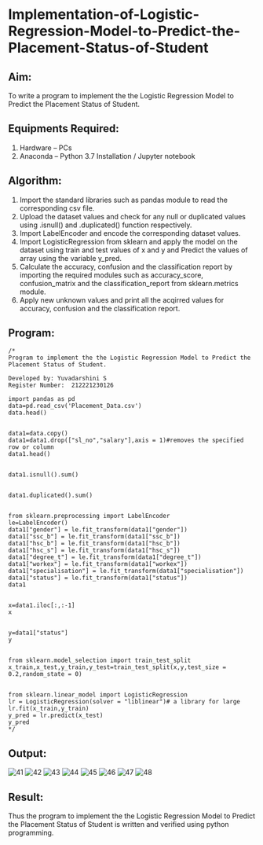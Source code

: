 # Implementation-of-Logistic-Regression-Model-to-Predict-the-Placement-Status-of-Student

## Aim:
To write a program to implement the the Logistic Regression Model to Predict the Placement Status of Student.

## Equipments Required:
1. Hardware – PCs
2. Anaconda – Python 3.7 Installation / Jupyter notebook

## Algorithm:
1. Import the standard libraries such as pandas module to read the corresponding csv file.
2. Upload the dataset values and check for any null or duplicated values using .isnull() and .duplicated() function respectively.
3. Import LabelEncoder and encode the corresponding dataset values.
4. Import LogisticRegression from sklearn and apply the model on the dataset using train and test values of x and y and Predict the values of array using the variable y_pred.
5. Calculate the accuracy, confusion and the classification report by importing the required modules such as accuracy_score, confusion_matrix and the classification_report from sklearn.metrics module.
6. Apply new unknown values and print all the acqirred values for accuracy, confusion and the classification report. 

## Program:
```
/*
Program to implement the the Logistic Regression Model to Predict the Placement Status of Student.

Developed by: Yuvadarshini S
Register Number:  212221230126

import pandas as pd
data=pd.read_csv('Placement_Data.csv')
data.head()


data1=data.copy()
data1=data1.drop(["sl_no","salary"],axis = 1)#removes the specified row or column
data1.head()


data1.isnull().sum()


data1.duplicated().sum()


from sklearn.preprocessing import LabelEncoder
le=LabelEncoder()
data1["gender"] = le.fit_transform(data1["gender"])
data1["ssc_b"] = le.fit_transform(data1["ssc_b"])
data1["hsc_b"] = le.fit_transform(data1["hsc_b"])
data1["hsc_s"] = le.fit_transform(data1["hsc_s"])
data1["degree_t"] = le.fit_transform(data1["degree_t"])
data1["workex"] = le.fit_transform(data1["workex"])
data1["specialisation"] = le.fit_transform(data1["specialisation"])
data1["status"] = le.fit_transform(data1["status"])
data1


x=data1.iloc[:,:-1]
x


y=data1["status"]
y


from sklearn.model_selection import train_test_split
x_train,x_test,y_train,y_test=train_test_split(x,y,test_size = 0.2,random_state = 0)


from sklearn.linear_model import LogisticRegression
lr = LogisticRegression(solver = "liblinear")# a library for large
lr.fit(x_train,y_train)
y_pred = lr.predict(x_test)
y_pred
*/
```

## Output:
![41](https://user-images.githubusercontent.com/93482485/230104007-bfc6a3cd-28e6-4c46-bbe6-535147b4238b.jpg)
![42](https://user-images.githubusercontent.com/93482485/230104035-25bd27c7-4dbb-41ce-8339-4d88f02acf15.jpg)
![43](https://user-images.githubusercontent.com/93482485/230104071-d076bd1a-541e-49e6-aa2d-847d68be9055.jpg)
![44](https://user-images.githubusercontent.com/93482485/230104101-5c4107dd-9837-494d-a539-aa6295bbf871.jpg)
![45](https://user-images.githubusercontent.com/93482485/230104156-a5e4fad9-1581-4582-9fc5-071b10052948.jpg)
![46](https://user-images.githubusercontent.com/93482485/230104192-51a65e3d-e6a1-4313-93af-0671ac7dd5df.jpg)
![47](https://user-images.githubusercontent.com/93482485/230104250-24c455c3-f88a-4a49-88ee-ccefb45ac6b8.jpg)
![48](https://user-images.githubusercontent.com/93482485/230104296-9e040fb1-8a90-4257-87b9-12a19d26aa40.jpg)

## Result:
Thus the program to implement the the Logistic Regression Model to Predict the Placement Status of Student is written and verified using python programming.

